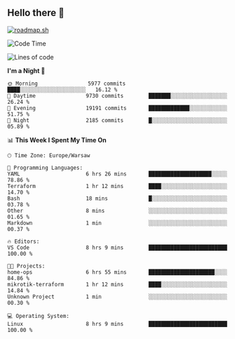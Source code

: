 ## Hello there 👋

[![roadmap.sh](https://roadmap.sh/card/wide/66979ceebf471856f5e911d3?variant=dark)](https://roadmap.sh)

<!--
**vrozaksen/vrozaksen** is a ✨ _special_ ✨ repository because its `README.md` (this file) appears on your GitHub profile.

Here are some ideas to get you started:

- 🔭 I’m currently working on ...
- 🌱 I’m currently learning ...
- 👯 I’m looking to collaborate on ...
- 🤔 I’m looking for help with ...
- 💬 Ask me about ...
- 📫 How to reach me: ...
- 😄 Pronouns: ...
- ⚡ Fun fact: ...
-->

<!--START_SECTION:waka-->
![Code Time](http://img.shields.io/badge/Code%20Time-99%20hrs%2021%20mins-blue)

![Lines of code](https://img.shields.io/badge/From%20Hello%20World%20I%27ve%20Written-1.9%20million%20lines%20of%20code-blue)

**I'm a Night 🦉** 

```text
🌞 Morning                5977 commits        ████░░░░░░░░░░░░░░░░░░░░░   16.12 % 
🌆 Daytime                9730 commits        ███████░░░░░░░░░░░░░░░░░░   26.24 % 
🌃 Evening                19191 commits       █████████████░░░░░░░░░░░░   51.75 % 
🌙 Night                  2185 commits        █░░░░░░░░░░░░░░░░░░░░░░░░   05.89 % 
```


📊 **This Week I Spent My Time On** 

```text
🕑︎ Time Zone: Europe/Warsaw

💬 Programming Languages: 
YAML                     6 hrs 26 mins       ████████████████████░░░░░   78.86 % 
Terraform                1 hr 12 mins        ████░░░░░░░░░░░░░░░░░░░░░   14.70 % 
Bash                     18 mins             █░░░░░░░░░░░░░░░░░░░░░░░░   03.78 % 
Other                    8 mins              ░░░░░░░░░░░░░░░░░░░░░░░░░   01.65 % 
Markdown                 1 min               ░░░░░░░░░░░░░░░░░░░░░░░░░   00.37 % 

🔥 Editors: 
VS Code                  8 hrs 9 mins        █████████████████████████   100.00 % 

🐱‍💻 Projects: 
home-ops                 6 hrs 55 mins       █████████████████████░░░░   84.86 % 
mikrotik-terraform       1 hr 12 mins        ████░░░░░░░░░░░░░░░░░░░░░   14.84 % 
Unknown Project          1 min               ░░░░░░░░░░░░░░░░░░░░░░░░░   00.30 % 

💻 Operating System: 
Linux                    8 hrs 9 mins        █████████████████████████   100.00 % 
```


<!--END_SECTION:waka-->